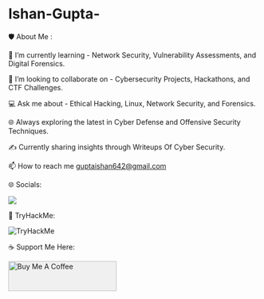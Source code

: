 # Ishan-Gupta-


🛡️ About Me :

🚀 I’m currently learning - Network Security, Vulnerability Assessments, and Digital Forensics.

🤝 I’m looking to collaborate on - Cybersecurity Projects, Hackathons, and CTF Challenges.

💻 Ask me about - Ethical Hacking, Linux, Network Security, and Forensics.

🌐 Always exploring the latest in Cyber Defense and Offensive Security Techniques.

✍️ Currently sharing insights through Writeups Of Cyber Security.

📫 How to reach me guptaishan642@gmail.com



🌐 Socials:

<a href="https://www.linkedin.com/in/ishan-gupta-171b89250/"><img src="https://img.shields.io/badge/-LinkedIn-0072b1?&style=for-the-badge&logo=linkedin&logoColor=white" /></a>





📔 TryHackMe:

<img src="https://tryhackme-badges.s3.amazonaws.com/hunter21.png" alt="TryHackMe">




☕ Support Me Here:

<a href="https://www.buymeacoffee.com/ishan21" target="_blank">
  <img src="https://cdn.buymeacoffee.com/buttons/v2/default-yellow.png" 
       alt="Buy Me A Coffee" 
       style="height: 60px !important; width: 217px !important; background-color: #f0f0f0;" />
</a>



